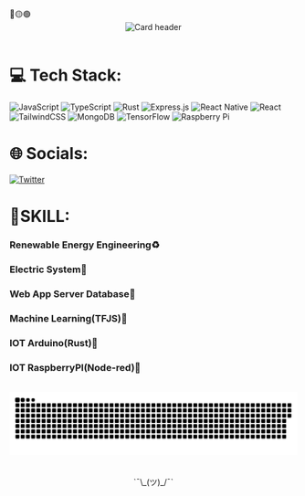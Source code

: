 <div>
🔴🟡🟢

<br>

</div>
<div align="center">
  <img width="200" height="100" src="https://soraclown.netlify.app/src/img/logo.png" alt="Card header"/>
</div>
<br>


# 💻 Tech Stack:
![JavaScript](https://img.shields.io/badge/javascript-%23323330.svg?style=flat-square&logo=javascript&logoColor=%23F7DF1E) ![TypeScript](https://img.shields.io/badge/typescript-%23007ACC.svg?style=flat-square&logo=typescript&logoColor=white) ![Rust](https://img.shields.io/badge/rust-%23000000.svg?style=flat-square&logo=rust&logoColor=white)  ![Express.js](https://img.shields.io/badge/express.js-%23404d59.svg?style=flat-square&logo=express&logoColor=%2361DAFB) ![React Native](https://img.shields.io/badge/react_native-%2320232a.svg?style=flat-square&logo=react&logoColor=%2361DAFB) ![React](https://img.shields.io/badge/react-%2320232a.svg?style=flat-square&logo=react&logoColor=%2361DAFB) ![TailwindCSS](https://img.shields.io/badge/tailwindcss-%2338B2AC.svg?style=flat-square&logo=tailwind-css&logoColor=white) ![MongoDB](https://img.shields.io/badge/MongoDB-%234ea94b.svg?style=flat-square&logo=mongodb&logoColor=white) 	 ![TensorFlow](https://img.shields.io/badge/TensorFlow-%23FF6F00.svg?style=flat-square&logo=TensorFlow&logoColor=white) ![Raspberry Pi](https://img.shields.io/badge/-RaspberryPi-C51A4A?style=flat-square&logo=Raspberry-Pi) 
# 🌐 Socials:
[![Twitter](https://img.shields.io/badge/Twitter-%231DA1F2.svg?logo=Twitter&logoColor=white)](https://twitter.com/@Ksfdd1) 
# 💼SKILL:
<h3>Renewable Energy Engineering♻️</h3>
<h3>Electric System🔌</h3>
<h3>Web App Server Database🐳</h3>
<h3>Machine Learning(TFJS)🧠</h3>
<h3>IOT Arduino(Rust)🤖</h3>
<h3>IOT RaspberryPI(Node-red)🤖</h3>
<br>
<div>
  <img src="https://github.com/Pepyn0/Pepyn0/raw/output/github-contribution-grid-snake.svg" alt="snake"></center>
</div>
<br><br>
<div align="center">
 `¯\_(ツ)_/¯`
</div>
